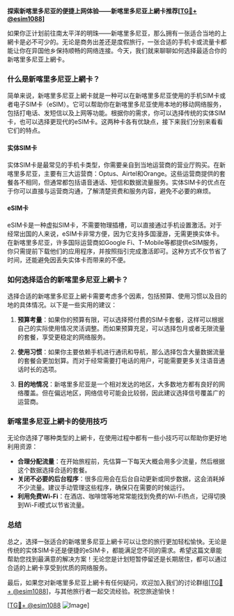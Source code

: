 **探索新喀里多尼亚的便捷上网体验——新喀里多尼亚上網卡推荐[[TG💪+ @esim1088](https://t.me/s/esim1088)]**

如果你正计划前往南太平洋的明珠——新喀里多尼亚，那么拥有一张适合当地的上網卡是必不可少的。无论是商务出差还是度假旅行，一张合适的手机卡或流量卡都能让你在异国他乡保持顺畅的网络连接。今天，我们就来聊聊如何选择最适合你的新喀里多尼亚上網卡。

### 什么是新喀里多尼亚上網卡？

简单来说，新喀里多尼亚上網卡就是一种可以在新喀里多尼亚使用的手机SIM卡或者电子SIM卡（eSIM）。它可以帮助你在新喀里多尼亚使用本地的移动网络服务，包括打电话、发短信以及上网等功能。根据你的需求，你可以选择传统的实体SIM卡，也可以选择更现代的eSIM卡。这两种卡各有优缺点，接下来我们分别来看看它们的特点。

#### 实体SIM卡

实体SIM卡是最常见的手机卡类型，你需要亲自到当地运营商的营业厅购买。在新喀里多尼亚，主要有三大运营商：Optus、Airtel和Orange。这些运营商提供的套餐各不相同，但通常都包括语音通话、短信和数据流量服务。实体SIM卡的优点在于你可以直接与运营商沟通，了解清楚资费和服务内容，避免不必要的麻烦。

#### eSIM卡

eSIM卡是一种虚拟SIM卡，不需要物理插槽，可以直接通过手机设置激活。对于经常出国的人来说，eSIM卡非常方便，因为它支持多国漫游，无需更换实体卡。在新喀里多尼亚，许多国际运营商如Google Fi、T-Mobile等都提供eSIM服务，你只需提前下载他们的应用程序，并按照指引完成激活即可。这种方式不仅节省了时间，还能避免因丢失实体卡而带来的不便。

### 如何选择适合的新喀里多尼亚上網卡？

选择合适的新喀里多尼亚上網卡需要考虑多个因素，包括预算、使用习惯以及目的地的具体情况。以下是一些实用的建议：

1. **预算考量**：如果你的预算有限，可以选择预付费的SIM卡套餐，这样可以根据自己的实际使用情况灵活调整。而如果预算充足，可以选择包月或者无限流量的套餐，享受更稳定的网络服务。

2. **使用习惯**：如果你主要依赖手机进行通讯和导航，那么选择包含大量数据流量的套餐会更加划算。而对于经常需要打电话的用户，可能需要更多关注语音通话时长的选项。

3. **目的地情况**：新喀里多尼亚是一个相对发达的地区，大多数地方都有良好的网络覆盖。但在偏远地区，网络信号可能会比较弱，因此建议选择信号覆盖广的运营商。

### 新喀里多尼亚上網卡的使用技巧

无论你选择了哪种类型的上網卡，在使用过程中都有一些小技巧可以帮助你更好地利用资源：

- **合理分配流量**：在开始旅程前，先估算一下每天大概会用多少流量，然后根据这个数据选择合适的套餐。
- **关闭不必要的后台程序**：很多应用会在后台自动更新或同步数据，这会消耗掉不少流量。建议手动管理这些程序，确保只在需要的时候运行。
- **利用免费Wi-Fi**：在酒店、咖啡馆等地常常能找到免费的Wi-Fi热点，记得切换到Wi-Fi模式以节省流量。

### 总结

总之，选择一张适合的新喀里多尼亚上網卡可以让您的旅行更加轻松愉快。无论是传统的实体SIM卡还是便捷的eSIM卡，都能满足您不同的需求。希望这篇文章能帮助您找到最满意的解决方案！无论您是计划短暂停留还是长期居住，都可以通过合适的上網卡享受到优质的网络服务。

最后，如果您对新喀里多尼亚上網卡有任何疑问，欢迎加入我们的讨论群组[[TG💪+ @esim1088](https://t.me/s/esim1088)]，与其他旅行者一起交流经验。祝您旅途愉快！

[[TG💪+ @esim1088](https://t.me/s/esim1088) ![Image](https://i.postimg.cc/4NQfJmqS/Snipaste-2025-05-13-00-14-12.png)]